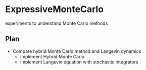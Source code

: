 # ExpressiveMonteCarlo
experiments to understand Monte Carlo methods 

## Plan 
- Compare hybrid Monte Carlo method and Langevin dynamics
  - implement Hybrid Monte Carlo
  - implement Langevin equation with stochastic integrators
